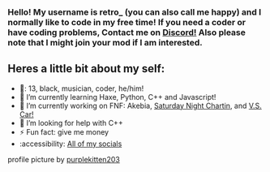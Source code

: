 ### Hello! My username is retro_ (you can also call me happy) and I normally like to code in my free time! If you need a coder or have coding problems, Contact me on [Discord!](https://discordapp.com/users/661736278949232643) Also please note that I might join your mod if I am interested.
##  Heres a little bit about my self:

- 🎂: 13, black, musician, coder, he/him!
- 🌱 I’m currently learning Haxe, Python, C++ and Javascript!
- 🔭 I’m currently working on FNF: Akebia, [Saturday Night Chartin](https://gamebanana.com/mods/417294), and [V.S. Car!](https://gamebanana.com/wips/73376)
- 🤔 I’m looking for help with C++
- ⚡ Fun fact: give me money
- :accessibility: [All of my socials](https://retroprogram.carrd.co)

profile picture by [purplekitten203](https://twitter.com/purplekitten203)
